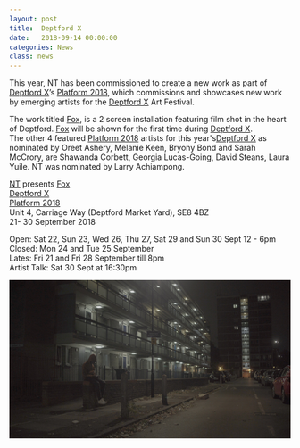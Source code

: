 ```yaml
---
layout: post
title:  Deptford X
date:   2018-09-14 00:00:00
categories: News
class: news
---
```

This year, NT has been commissioned to create a new work as part of <a href="https://deptfordx.org" target="_blank">Deptford X</a>’s <a href="https://deptfordx.org/Platform-2018-1" target="_blank">Platform 2018</a>, which commissions and showcases new work by emerging artists for the <a href="https://deptfordx.org" target="_blank">Deptford X</a> Art Festival.  

The work titled <a href="http://ntpresents.com/work/films/fox" target="_blank">Fox</a>, is a 2 screen installation featuring film shot in the heart of Deptford. <a href="http://ntpresents.com/work/films/fox" target="_blank">Fox</a> will be shown for the first time during <a href="https://deptfordx.org" target="_blank">Deptford X</a>.  
The other 4 featured <a href="https://deptfordx.org/Platform-2018-1" target="_blank">Platform 2018</a> artists for this year's<a href="https://deptfordx.org" target="_blank">Deptford X</a> as nominated by Oreet Ashery, Melanie Keen, Bryony Bond and Sarah McCrory, are Shawanda Corbett, Georgia Lucas-Going, David Steans, Laura Yuile. NT was nominated by Larry Achiampong.

<a href="https://deptfordx.org/NT" target="_blank">NT</a> presents <a href="http://ntpresents.com/work/films/fox" target="_blank">Fox</a>  
<a href="https://deptfordx.org" target="_blank">Deptford X</a>  
<a href="https://deptfordx.org/Platform-2018-1" target="_blank">Platform 2018</a>  
Unit 4, Carriage Way (Deptford Market Yard), SE8 4BZ  
21- 30 September 2018  

Open: Sat 22, Sun 23, Wed 26, Thu 27, Sat 29 and Sun 30 Sept 12 - 6pm  
Closed: Mon 24 and Tue 25 September  
Lates: Fri 21 and Fri 28 September till 8pm  
Artist Talk: Sat 30 Sept at 16:30pm  

![fox image](/assets_posts/fox-3.jpg)
